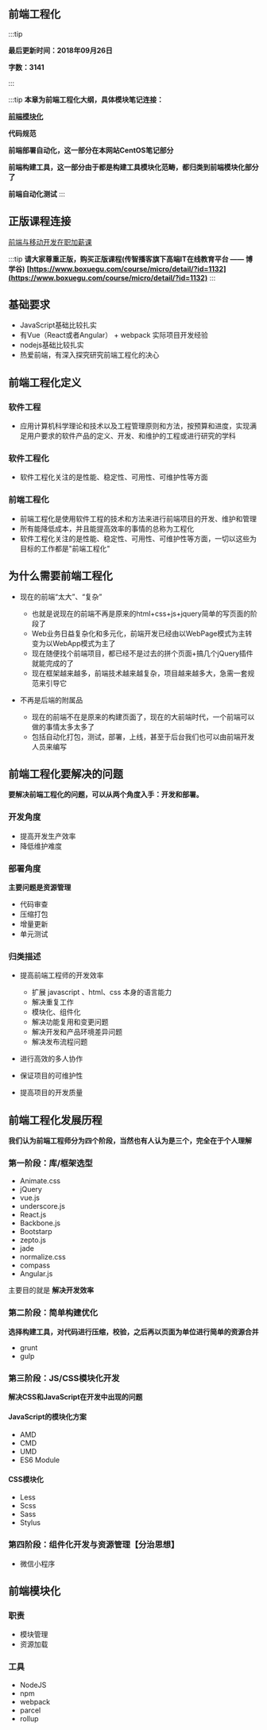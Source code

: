 ## 前端工程化

:::tip

**最后更新时间：2018年09月26日**

**字数：3141**  

:::

:::tip
**本章为前端工程化大纲，具体模块笔记连接：**

[**前端模块化**](http://www.xuefeng666.com/Module/Module/)

**代码规范**

**前端部署自动化，这一部分在本网站CentOS笔记部分**

**前端构建工具，这一部分由于都是构建工具模块化范畴，都归类到前端模块化部分了**

**前端自动化测试**
:::

## 正版课程连接
[前端与移动开发在职加薪课](https://www.boxuegu.com/course/micro/detail/?id=1132)

:::tip
**请大家尊重正版，购买正版课程(传智播客旗下高端IT在线教育平台 —— 博学谷)**
**[https://www.boxuegu.com/course/micro/detail/?id=1132](https://www.boxuegu.com/course/micro/detail/?id=1132)**
:::

## 基础要求
* JavaScript基础比较扎实
* 有Vue（React或者Angular） + webpack 实际项目开发经验
* nodejs基础比较扎实
* 热爱前端，有深入探究研究前端工程化的决心

## 前端工程化定义

### 软件工程
* 应用计算机科学理论和技术以及工程管理原则和方法，按预算和进度，实现满足用户要求的软件产品的定义、开发、和维护的工程或进行研究的学科

### 软件工程化
* 软件工程化关注的是性能、稳定性、可用性、可维护性等方面

### 前端工程化
* 前端工程化是使用软件工程的技术和方法来进行前端项目的开发、维护和管理
* 所有能降低成本，并且能提高效率的事情的总称为工程化
* 软件工程化关注的是性能、稳定性、可用性、可维护性等方面，一切以这些为目标的工作都是"前端工程化"

## 为什么需要前端工程化
* 现在的前端“太大”、“复杂”
    * 也就是说现在的前端不再是原来的html+css+js+jquery简单的写页面的阶段了
    * Web业务日益复杂化和多元化，前端开发已经由以WebPage模式为主转变为以WebApp模式为主了
    * 现在随便找个前端项目，都已经不是过去的拼个页面+搞几个jQuery插件就能完成的了
    * 现在框架越来越多，前端技术越来越复杂，项目越来越多大，急需一套规范来引导它

* 不再是后端的附属品
    * 现在的前端不在是原来的构建页面了，现在的大前端时代，一个前端可以做的事情太多太多了
    * 包括自动化打包，测试，部署，上线，甚至于后台我们也可以由前端开发人员来编写

## 前端工程化要解决的问题

**要解决前端工程化的问题，可以从两个角度入手：开发和部署。**

### 开发角度

* 提高开发生产效率
* 降低维护难度

### 部署角度
**主要问题是资源管理**
* 代码审查
* 压缩打包
* 增量更新
* 单元测试

### 归类描述
* 提高前端工程师的开发效率
    * 扩展 javascript 、html、css 本身的语言能力
    * 解决重复工作
    * 模块化、组件化
    * 解决功能复用和变更问题
    * 解决开发和产品环境差异问题
    * 解决发布流程问题

* 进行高效的多人协作

* 保证项目的可维护性

* 提高项目的开发质量

## 前端工程化发展历程
**我们认为前端工程师分为四个阶段，当然也有人认为是三个，完全在于个人理解** 

### 第一阶段：库/框架选型
* Animate.css 
* jQuery 
* vue.js 
* underscore.js 
* React.js 
* Backbone.js 
* Bootstarp 
* zepto.js 
* jade 
* normalize.css 
* compass 
* Angular.js 

主要目的就是 **解决开发效率**

### 第二阶段：简单构建优化

**选择构建工具，对代码进行压缩，校验，之后再以页面为单位进行简单的资源合并**

* grunt
* gulp

### 第三阶段：JS/CSS模块化开发

**解决CSS和JavaScript在开发中出现的问题**

#### JavaScript的模块化方案 
* AMD
* CMD
* UMD
* ES6 Module

#### CSS模块化
* Less
* Scss
* Sass
* Stylus

### 第四阶段：组件化开发与资源管理【分治思想】
* 微信小程序

## 前端模块化

### 职责
* 模块管理
* 资源加载

### 工具
* NodeJS
* npm
* webpack
* parcel
* rollup